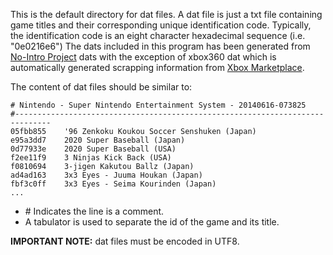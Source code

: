 This is the default directory for dat files. A dat file is just a txt file containing game titles and their
corresponding unique identification code. Typically, the identification code is an eight character hexadecimal sequence
(i.e. "0e0216e6") The dats included in this program has been generated from [No-Intro Project](http://no-intro.org/)
dats with the exception of xbox360 dat which is automatically generated scrapping information from
[Xbox Marketplace](http://marketplace.xbox.com).

The content of dat files should be similar to:

    # Nintendo - Super Nintendo Entertainment System - 20140616-073825
    #------------------------------------------------------------------------------
    05fbb855	'96 Zenkoku Koukou Soccer Senshuken (Japan)
    e95a3dd7	2020 Super Baseball (Japan)
    0d77933e	2020 Super Baseball (USA)
    f2ee11f9	3 Ninjas Kick Back (USA)
    f0810694	3-jigen Kakutou Ballz (Japan)
    ad4ad163	3x3 Eyes - Juuma Houkan (Japan)
    fbf3c0ff	3x3 Eyes - Seima Kourinden (Japan)
    ...
    
* \# Indicates the line is a comment.
* A tabulator is used to separate the id of the game and its title.

**IMPORTANT NOTE:** dat files must be encoded in UTF8.